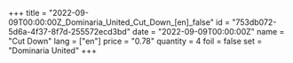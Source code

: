 +++
title = "2022-09-09T00:00:00Z_Dominaria_United_Cut_Down_[en]_false"
id = "753db072-5d6a-4f37-8f7d-255572ecd3bd"
date = "2022-09-09T00:00:00Z"
name = "Cut Down"
lang = ["en"]
price = "0.78"
quantity = 4
foil = false
set = "Dominaria United"
+++
